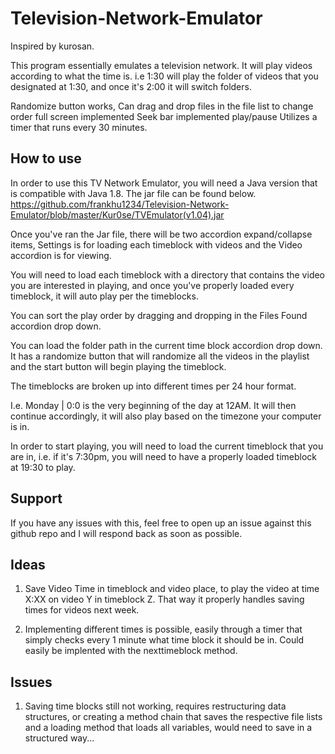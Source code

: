 # Television-Network-Emulator
Inspired by kurosan. 

This program essentially emulates a television network. It will play videos according to what the time is. i.e 1:30 will play the folder of videos that you designated at 1:30, and once it's 2:00 it will switch folders.

Randomize button works,
Can drag and drop files in the file list to change order
full screen implemented
Seek bar implemented
play/pause
Utilizes a timer that runs every 30 minutes.

## How to use

In order to use this TV Network Emulator, you will need a Java version that is compatible with Java 1.8. 
The jar file can be found below.
https://github.com/frankhu1234/Television-Network-Emulator/blob/master/Kur0se/TVEmulator(v1.04).jar

Once you've ran the Jar file, there will be two accordion expand/collapse items, Settings is for loading each timeblock with videos and the Video accordion is for viewing. 

You will need to load each timeblock with a directory that contains the video you are interested in playing, and once you've properly loaded every timeblock, it will auto play per the timeblocks. 

You can sort the play order by dragging and dropping in the Files Found accordion drop down. 

You can load the folder path in the current time block accordion drop down. It has a randomize button that will randomize all the videos in the playlist and the start button will begin playing the timeblock.

The timeblocks are broken up into different times per 24 hour format. 

I.e. Monday | 0:0 is the very beginning of the day at 12AM. 
It will then continue accordingly, it will also play based on the timezone your computer is in. 

In order to start playing, you will need to load the current timeblock that you are in, i.e. if it's 7:30pm, you will need to have a properly loaded timeblock at 19:30 to play. 

## Support

If you have any issues with this, feel free to open up an issue against this github repo and I will respond back as soon as possible.


## Ideas 


1. Save Video Time in timeblock and video place, to play the video at time X:XX on video Y in timeblock Z. That way it properly handles saving times for videos next week. 

2. Implementing different times is possible, easily through a timer that simply checks every 1 minute what time block it should be in. Could easily be implented with the nexttimeblock method. 



## Issues 

1. Saving time blocks still not working, requires restructuring data structures, or creating a method chain that saves the respective file lists and a loading method that loads all variables, would need to save in a structured way... 
